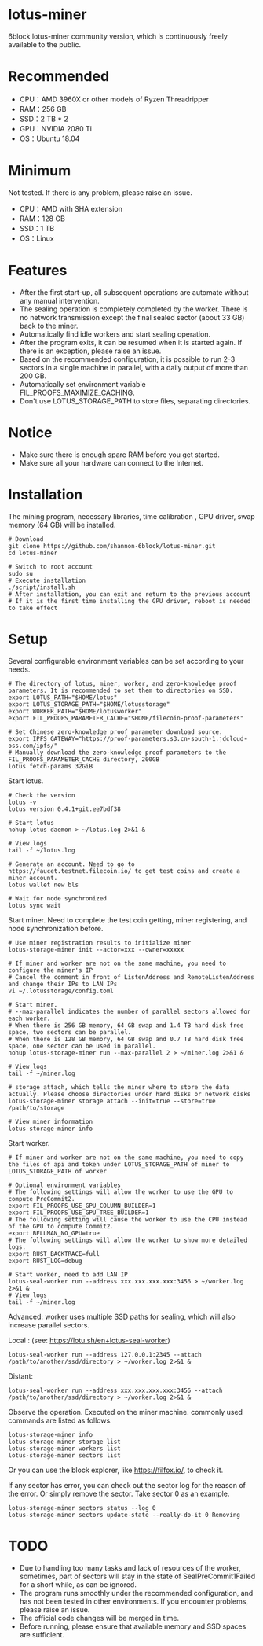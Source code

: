 # lotus-miner
6block lotus-miner community version, which is continuously freely available to the public.

# Recommended
* CPU：AMD 3960X or other models of Ryzen Threadripper
* RAM：256 GB
* SSD：2 TB * 2
* GPU：NVIDIA 2080 Ti
* OS：Ubuntu 18.04

# Minimum
Not tested. If there is any problem, please raise an issue.
* CPU：AMD with SHA extension
* RAM：128 GB
* SSD：1 TB
* OS：Linux

# Features
* After the first start-up, all subsequent operations are automate without any manual intervention.
* The sealing operation is completely completed by the worker. There is no network transmission except the final sealed sector (about 33 GB) back to the miner.
* Automatically find idle workers and start sealing operation.
* After the program exits, it can be resumed when it is started again. If there is an exception, please raise an issue.
* Based on the recommended configuration, it is possible to run 2-3 sectors in a single machine in parallel, with a daily output of more than 200 GB.
* Automatically set environment variable FIL_PROOFS_MAXIMIZE_CACHING.
* Don't use LOTUS_STORAGE_PATH to store files, separating directories.

# Notice
* Make sure there is enough spare RAM before you get started.
* Make sure all your hardware can connect to the Internet.

# Installation
The mining program, necessary libraries, time calibration , GPU driver, swap memory (64 GB) will be installed.
```
# Download
git clone https://github.com/shannon-6block/lotus-miner.git
cd lotus-miner

# Switch to root account
sudo su
# Execute installation
./script/install.sh
# After installation, you can exit and return to the previous account
# If it is the first time installing the GPU driver, reboot is needed to take effect
```

# Setup
Several configurable environment variables can be set according to your needs.
```
# The directory of lotus, miner, worker, and zero-knowledge proof parameters. It is recommended to set them to directories on SSD.
export LOTUS_PATH="$HOME/lotus"
export LOTUS_STORAGE_PATH="$HOME/lotusstorage"
export WORKER_PATH="$HOME/lotusworker"
export FIL_PROOFS_PARAMETER_CACHE="$HOME/filecoin-proof-parameters"

# Set Chinese zero-knowledge proof parameter download source.
export IPFS_GATEWAY="https://proof-parameters.s3.cn-south-1.jdcloud-oss.com/ipfs/"
# Manually download the zero-knowledge proof parameters to the FIL_PROOFS_PARAMETER_CACHE directory, 200GB
lotus fetch-params 32GiB
```

Start lotus.
```
# Check the version
lotus -v
lotus version 0.4.1+git.ee7bdf38

# Start lotus
nohup lotus daemon > ~/lotus.log 2>&1 &

# View logs
tail -f ~/lotus.log

# Generate an account. Need to go to https://faucet.testnet.filecoin.io/ to get test coins and create a miner account.
lotus wallet new bls

# Wait for node synchronized
lotus sync wait
```

Start miner. Need to complete the test coin getting, miner registering, and node synchronization before.
```
# Use miner registration results to initialize miner
lotus-storage-miner init --actor=xxx --owner=xxxxx

# If miner and worker are not on the same machine, you need to configure the miner's IP
# Cancel the comment in front of ListenAddress and RemoteListenAddress and change their IPs to LAN IPs
vi ~/.lotusstorage/config.toml

# Start miner.
# --max-parallel indicates the number of parallel sectors allowed for each worker.
# When there is 256 GB memory, 64 GB swap and 1.4 TB hard disk free space, two sectors can be parallel.
# When there is 128 GB memory, 64 GB swap and 0.7 TB hard disk free space, one sector can be used in parallel.
nohup lotus-storage-miner run --max-parallel 2 > ~/miner.log 2>&1 &

# View logs
tail -f ~/miner.log

# storage attach, which tells the miner where to store the data actually. Please choose directories under hard disks or network disks
lotus-storage-miner storage attach --init=true --store=true /path/to/storage

# View miner information
lotus-storage-miner info
```

Start worker.
```
# If miner and worker are not on the same machine, you need to copy the files of api and token under LOTUS_STORAGE_PATH of miner to LOTUS_STORAGE_PATH of worker

# Optional environment variables
# The following settings will allow the worker to use the GPU to compute PreCommit2.
export FIL_PROOFS_USE_GPU_COLUMN_BUILDER=1
export FIL_PROOFS_USE_GPU_TREE_BUILDER=1
# The following setting will cause the worker to use the CPU instead of the GPU to compute Commit2.
export BELLMAN_NO_GPU=true
# The following settings will allow the worker to show more detailed logs.
export RUST_BACKTRACE=full
export RUST_LOG=debug

# Start worker, need to add LAN IP
lotus-seal-worker run --address xxx.xxx.xxx.xxx:3456 > ~/worker.log 2>&1 &
# View logs
tail -f ~/miner.log
```

Advanced: worker uses multiple SSD paths for sealing, which will also increase parallel sectors.

Local : (see: https://lotu.sh/en+lotus-seal-worker)
```
lotus-seal-worker run --address 127.0.0.1:2345 --attach /path/to/another/ssd/directory > ~/worker.log 2>&1 &
```

Distant:
```
lotus-seal-worker run --address xxx.xxx.xxx.xxx:3456 --attach /path/to/another/ssd/directory > ~/worker.log 2>&1 &
```

Observe the operation. Executed on the miner machine. commonly used commands are listed as follows.
```
lotus-storage-miner info
lotus-storage-miner storage list
lotus-storage-miner workers list
lotus-storage-miner sectors list
```

Or you can use the block explorer, like https://filfox.io/, to check it.

If any sector has error, you can check out the sector log for the reason of the error. Or simply remove the sector. Take sector 0 as an example.
```
lotus-storage-miner sectors status --log 0
lotus-storage-miner sectors update-state --really-do-it 0 Removing
```

# TODO
* Due to handling too many tasks and lack of resources of the worker, sometimes, part of sectors will stay in the state of SealPreCommit1Failed for a short while, as can be ignored.
* The program runs smoothly under the recommended configuration, and has not been tested in other environments. If you encounter problems, please raise an issue.
* The official code changes will be merged in time.
* Before running, please ensure that available memory and SSD spaces are sufficient.
